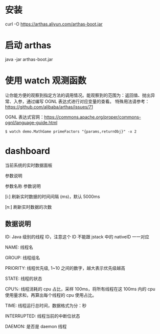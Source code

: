 # 安装

curl -O https://arthas.aliyun.com/arthas-boot.jar

# 启动 arthas

java -jar arthas-boot.jar

# 使用 watch 观测函数

让你能方便的观察到指定方法的调用情况。能观察到的范围为：返回值、抛出异常、入参，通过编写 OGNL 表达式进行对应变量的查看。
特殊用法请参考：https://github.com/alibaba/arthas/issues/71

OGNL 表达式官网：https://commons.apache.org/proper/commons-ognl/language-guide.html

```
$ watch demo.MathGame primeFactors "{params,returnObj}" -x 2
```

# dashboard

当前系统的实时数据面板

参数说明

参数名称 参数说明

[i:] 刷新实时数据的时间间隔 (ms)，默认 5000ms

[n:] 刷新实时数据的次数

## 数据说明

ID: Java 级别的线程 ID，注意这个 ID 不能跟 jstack 中的 nativeID 一一对应

NAME: 线程名

GROUP: 线程组名

PRIORITY: 线程优先级, 1~10 之间的数字，越大表示优先级越高

STATE: 线程的状态

CPU%: 线程消耗的 cpu 占比，采样 100ms，将所有线程在这 100ms 内的 cpu 使用量求和，再算出每个线程的 cpu 使用占比。

TIME: 线程运行总时间，数据格式为分：秒

INTERRUPTED: 线程当前的中断位状态

DAEMON: 是否是 daemon 线程
